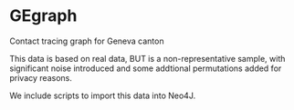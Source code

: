 # GEgraph
Contact tracing graph for Geneva canton

This data is based on real data, BUT is a non-representative sample, with significant noise introduced and some addtional permutations added for privacy reasons.

We include scripts to import this data into Neo4J.


